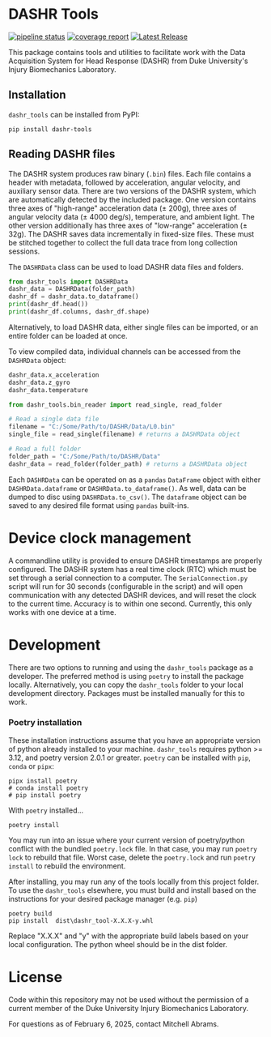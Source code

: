 # DASHR Tools

[![pipeline status](https://gitlab.oit.duke.edu/biomechanics/dashr-tools/badges/main/pipeline.svg)](https://gitlab.oit.duke.edu/biomechanics/dashr-tools/-/commits/main)
[![coverage report](https://gitlab.oit.duke.edu/biomechanics/dashr-tools/badges/main/coverage.svg)](https://gitlab.oit.duke.edu/biomechanics/dashr-tools/-/commits/main)
[![Latest Release](https://gitlab.oit.duke.edu/biomechanics/dashr-tools/-/badges/release.svg)](https://gitlab.oit.duke.edu/biomechanics/dashr-tools/-/releases)


This package contains tools and utilities to facilitate work with the Data Acquisition System for Head Response (DASHR) from Duke University's Injury Biomechanics Laboratory.

## Installation
`dashr_tools` can be installed from PyPI:
```shell
pip install dashr-tools
```
## Reading DASHR files
The DASHR system produces raw binary (`.bin`) files. Each file contains a header with metadata, followed by acceleration, 
angular velocity, and auxiliary sensor data.
There are two versions of the DASHR system, which are automatically detected by the included package. One version contains
three axes of "high-range" acceleration data ($\pm$ 200g), three axes of angular velocity data ($\pm$ 4000 deg/s), temperature,
and ambient light. The other version additionally has three axes of "low-range" acceleration ($\pm$ 32g). The DASHR saves
data incrementally in fixed-size files. These must be stitched together to collect the full data trace from long collection 
sessions.

The `DASHRData` class can be used to load DASHR data files and folders.

```python
from dashr_tools import DASHRData
dashr_data = DASHRData(folder_path)
dashr_df = dashr_data.to_dataframe()
print(dashr_df.head())
print(dashr_df.columns, dashr_df.shape)
```

Alternatively, to load DASHR data, either single files can be imported, or an entire folder can be loaded at once.


To view compiled data, individual channels can be accessed from the `DASHRData` object:

```python
dashr_data.x_acceleration
dashr_data.z_gyro
dashr_data.temperature
```

```python
from dashr_tools.bin_reader import read_single, read_folder

# Read a single data file
filename = "C:/Some/Path/to/DASHR/Data/L0.bin"
single_file = read_single(filename) # returns a DASHRData object

# Read a full folder
folder_path = "C:/Some/Path/to/DASHR/Data"
dashr_data = read_folder(folder_path) # returns a DASHRData object
```


Each `DASHRData` can be operated on as a `pandas` `DataFrame` object with either `DASHRData.dataframe` or `DASHRData.to_dataframe()`.
As well, data can be dumped to disc using `DASHRData.to_csv()`. The `dataframe` object can be saved to any desired file format
using `pandas` built-ins.

# Device clock management
A commandline utility is provided to ensure DASHR timestamps are properly configured. The DASHR system has a real time clock (RTC)
which must be set through a serial connection to a computer. The `SerialConnection.py` script will run for 30 seconds (configurable in the script)
and will open communication with any detected DASHR devices, and will reset the clock to the current time. Accuracy is to within
one second. Currently, this only works with one device at a time.

# Development
There are two options to running and using the `dashr_tools` package as a developer. The preferred method is using `poetry` to install
the package locally. Alternatively, you can copy the `dashr_tools` folder to your local development directory. 
Packages must be installed manually for this to work.

### Poetry installation
These installation instructions assume that you have an appropriate version of python already installed to your machine. 
`dashr_tools` requires python >= 3.12, and poetry version 2.0.1 or greater. `poetry` can be installed with `pip`, `conda` or `pipx`:
```commandline
pipx install poetry
# conda install poetry
# pip install poetry
```

With `poetry` installed...
```commandline
poetry install
```

You may run into an issue where your current version of poetry/python conflict with the bundled `poetry.lock` file. In that 
case, you may run `poetry lock` to rebuild that file. Worst case, delete the `poetry.lock` and run `poetry install` to rebuild
the environment. 

After installing, you may run any of the tools locally from this project folder. To use the `dashr_tools` elsewhere, you must
build and install based on the instructions for your desired package manager (e.g. `pip`)

```commandline
poetry build 
pip install  dist\dashr_tool-X.X.X-y.whl
```
Replace "X.X.X" and "y" with the appropriate build labels based on your local configuration. The python wheel should be in 
the dist folder.

# License
Code within this repository may not be used without the permission of a current member of the Duke University Injury Biomechanics Laboratory.

For questions as of February 6, 2025, contact Mitchell Abrams.

